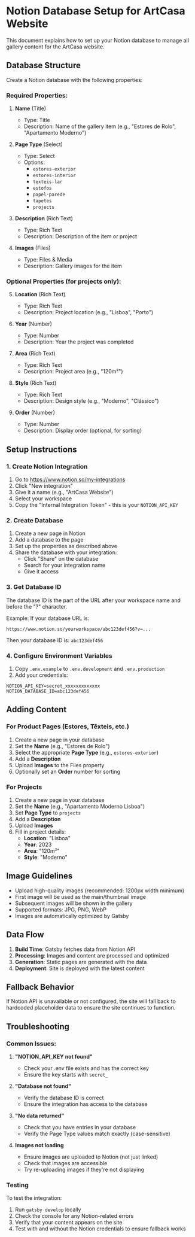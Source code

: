 # Notion Database Setup for ArtCasa Website

This document explains how to set up your Notion database to manage all gallery content for the ArtCasa website.

## Database Structure

Create a Notion database with the following properties:

### Required Properties:

1. **Name** (Title)
   - Type: Title
   - Description: Name of the gallery item (e.g., "Estores de Rolo", "Apartamento Moderno")

2. **Page Type** (Select)
   - Type: Select
   - Options:
     - `estores-exterior`
     - `estores-interior`
     - `texteis-lar`
     - `estofos`
     - `papel-parede`
     - `tapetes`
     - `projects`

3. **Description** (Rich Text)
   - Type: Rich Text
   - Description: Description of the item or project

4. **Images** (Files)
   - Type: Files & Media
   - Description: Gallery images for the item

### Optional Properties (for projects only):

5. **Location** (Rich Text)
   - Type: Rich Text
   - Description: Project location (e.g., "Lisboa", "Porto")

6. **Year** (Number)
   - Type: Number
   - Description: Year the project was completed

7. **Area** (Rich Text)
   - Type: Rich Text
   - Description: Project area (e.g., "120m²")

8. **Style** (Rich Text)
   - Type: Rich Text
   - Description: Design style (e.g., "Moderno", "Clássico")

9. **Order** (Number)
   - Type: Number
   - Description: Display order (optional, for sorting)

## Setup Instructions

### 1. Create Notion Integration

1. Go to https://www.notion.so/my-integrations
2. Click "New integration"
3. Give it a name (e.g., "ArtCasa Website")
4. Select your workspace
5. Copy the "Internal Integration Token" - this is your `NOTION_API_KEY`

### 2. Create Database

1. Create a new page in Notion
2. Add a database to the page
3. Set up the properties as described above
4. Share the database with your integration:
   - Click "Share" on the database
   - Search for your integration name
   - Give it access

### 3. Get Database ID

The database ID is the part of the URL after your workspace name and before the "?" character.

Example: If your database URL is:
```
https://www.notion.so/yourworkspace/abc123def456?v=...
```

Then your database ID is: `abc123def456`

### 4. Configure Environment Variables

1. Copy `.env.example` to `.env.development` and `.env.production`
2. Add your credentials:

```env
NOTION_API_KEY=secret_xxxxxxxxxxxxx
NOTION_DATABASE_ID=abc123def456
```

## Adding Content

### For Product Pages (Estores, Têxteis, etc.)

1. Create a new page in your database
2. Set the **Name** (e.g., "Estores de Rolo")
3. Select the appropriate **Page Type** (e.g., `estores-exterior`)
4. Add a **Description**
5. Upload **Images** to the Files property
6. Optionally set an **Order** number for sorting

### For Projects

1. Create a new page in your database
2. Set the **Name** (e.g., "Apartamento Moderno Lisboa")
3. Set **Page Type** to `projects`
4. Add a **Description**
5. Upload **Images**
6. Fill in project details:
   - **Location**: "Lisboa"
   - **Year**: 2023
   - **Area**: "120m²"
   - **Style**: "Moderno"

## Image Guidelines

- Upload high-quality images (recommended: 1200px width minimum)
- First image will be used as the main/thumbnail image
- Subsequent images will be shown in the gallery
- Supported formats: JPG, PNG, WebP
- Images are automatically optimized by Gatsby

## Data Flow

1. **Build Time**: Gatsby fetches data from Notion API
2. **Processing**: Images and content are processed and optimized
3. **Generation**: Static pages are generated with the data
4. **Deployment**: Site is deployed with the latest content

## Fallback Behavior

If Notion API is unavailable or not configured, the site will fall back to hardcoded placeholder data to ensure the site continues to function.

## Troubleshooting

### Common Issues:

1. **"NOTION_API_KEY not found"**
   - Check your .env file exists and has the correct key
   - Ensure the key starts with `secret_`

2. **"Database not found"**
   - Verify the database ID is correct
   - Ensure the integration has access to the database

3. **"No data returned"**
   - Check that you have entries in your database
   - Verify the Page Type values match exactly (case-sensitive)

4. **Images not loading**
   - Ensure images are uploaded to Notion (not just linked)
   - Check that images are accessible
   - Try re-uploading images if they're not displaying

### Testing

To test the integration:

1. Run `gatsby develop` locally
2. Check the console for any Notion-related errors
3. Verify that your content appears on the site
4. Test with and without the Notion credentials to ensure fallback works
